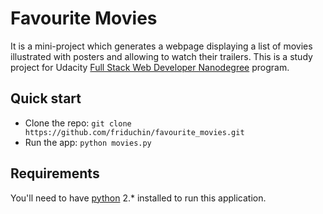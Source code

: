 # Favourite Movies

It is a mini-project which generates a webpage displaying a list of movies illustrated with posters and allowing to watch their trailers.
This is a study project for Udacity [Full Stack Web Developer Nanodegree](https://www.udacity.com/course/full-stack-web-developer-nanodegree--nd004) program.

## Quick start

* Clone the repo: `git clone https://github.com/friduchin/favourite_movies.git`
* Run the app: `python movies.py`

## Requirements

You'll need to have [python](https://www.python.org/downloads/) 2.* installed to run this application.
